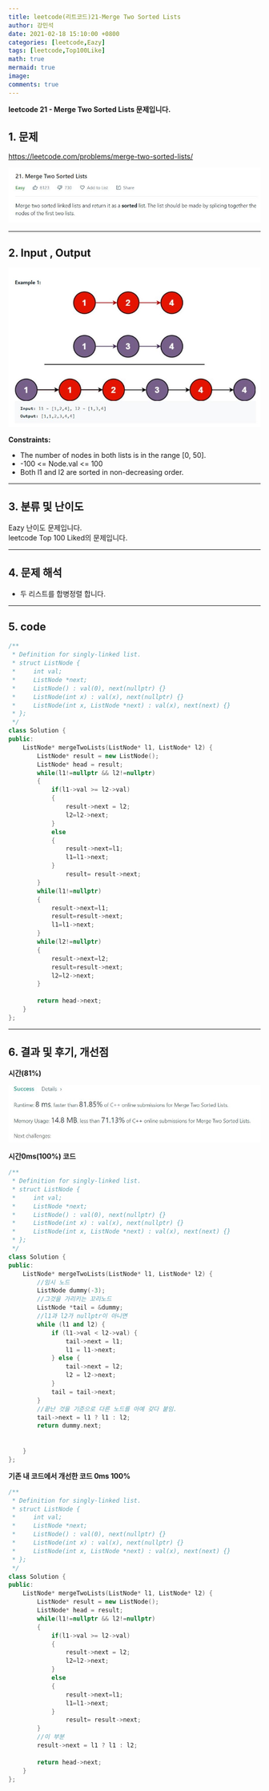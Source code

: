 ```yaml
---
title: leetcode(리트코드)21-Merge Two Sorted Lists
author: 강민석
date: 2021-02-18 15:10:00 +0800
categories: [leetcode,Eazy]
tags: [leetcode,Top100Like]
math: true
mermaid: true
image: 
comments: true
---
```


**leetcode 21 - Merge Two Sorted Lists 문제입니다.**

## 1. 문제
<https://leetcode.com/problems/merge-two-sorted-lists/>  

![](/assets/img/sample/leetcode/21/Problem.JPG)

-----  

## 2. Input , Output

![](/assets/img/sample/leetcode/21/input.JPG)  

**Constraints:**

- The number of nodes in both lists is in the range [0, 50].
- -100 <= Node.val <= 100
- Both l1 and l2 are sorted in non-decreasing order.

-----  

## 3. 분류 및 난이도

Eazy 난이도 문제입니다.  
leetcode Top 100 Liked의 문제입니다.  


-----  

## 4. 문제 해석

- 두 리스트를 합병정렬 합니다.  

-----  

## 5. code

```c++
/**
 * Definition for singly-linked list.
 * struct ListNode {
 *     int val;
 *     ListNode *next;
 *     ListNode() : val(0), next(nullptr) {}
 *     ListNode(int x) : val(x), next(nullptr) {}
 *     ListNode(int x, ListNode *next) : val(x), next(next) {}
 * };
 */
class Solution {
public:
    ListNode* mergeTwoLists(ListNode* l1, ListNode* l2) {
        ListNode* result = new ListNode();
        ListNode* head = result;
        while(l1!=nullptr && l2!=nullptr)
        {
            if(l1->val >= l2->val)
            {
                result->next = l2;
                l2=l2->next;
            }
            else
            {
                result->next=l1;
                l1=l1->next;
            }
                result= result->next;
        }
        while(l1!=nullptr)
        {
            result->next=l1;
            result=result->next;
            l1=l1->next;
        }
        while(l2!=nullptr)
        {
            result->next=l2;
            result=result->next;
            l2=l2->next;
        }
        
        return head->next;
    }
};
```


-----

## 6. 결과 및 후기, 개선점

**시간(81%)**  

![](/assets/img/sample/leetcode/21/result.JPG)

**시간0ms(100%) 코드**

```c++
/**
 * Definition for singly-linked list.
 * struct ListNode {
 *     int val;
 *     ListNode *next;
 *     ListNode() : val(0), next(nullptr) {}
 *     ListNode(int x) : val(x), next(nullptr) {}
 *     ListNode(int x, ListNode *next) : val(x), next(next) {}
 * };
 */
class Solution {
public:
    ListNode* mergeTwoLists(ListNode* l1, ListNode* l2) {
        //임시 노드
        ListNode dummy(-3);
        //그것을 가리키는 꼬리노드
        ListNode *tail = &dummy;
        //l1과 l2가 nullptr이 아니면
        while (l1 and l2) {
            if (l1->val < l2->val) {
                tail->next = l1;
                l1 = l1->next;
            } else {
                tail->next = l2;
                l2 = l2->next;
            }
            tail = tail->next;
        }
        //끝난 것을 기준으로 다른 노드를 아예 갖다 붙임.
        tail->next = l1 ? l1 : l2;
        return dummy.next;
        
        
    }
};
```

**기존 내 코드에서 개선한 코드 0ms 100%**

```c++
/**
 * Definition for singly-linked list.
 * struct ListNode {
 *     int val;
 *     ListNode *next;
 *     ListNode() : val(0), next(nullptr) {}
 *     ListNode(int x) : val(x), next(nullptr) {}
 *     ListNode(int x, ListNode *next) : val(x), next(next) {}
 * };
 */
class Solution {
public:
    ListNode* mergeTwoLists(ListNode* l1, ListNode* l2) {
        ListNode* result = new ListNode();
        ListNode* head = result;
        while(l1!=nullptr && l2!=nullptr)
        {
            if(l1->val >= l2->val)
            {
                result->next = l2;
                l2=l2->next;
            }
            else
            {
                result->next=l1;
                l1=l1->next;
            }
                result= result->next;
        }
        //이 부분
        result->next = l1 ? l1 : l2;
        
        return head->next;
    }
};
```